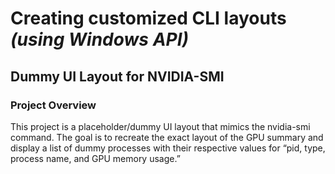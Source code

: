 # Creating customized CLI layouts *(using Windows API)*
## Dummy UI Layout for NVIDIA-SMI
### Project Overview
This project is a placeholder/dummy UI layout that mimics the nvidia-smi command. The goal is to recreate the exact layout of the GPU summary and display a list of dummy processes with their respective values for “pid, type, process name, and GPU memory usage.” 